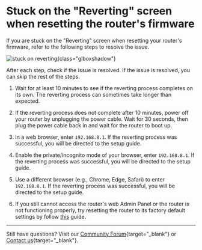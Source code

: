 # Stuck on the "Reverting" screen when resetting the router's firmware

If you are stuck on the "Reverting" screen when resetting your router's firmware, refer to the following steps to resolve the issue.

![stuck on reverting](https://static.gl-inet.com/docs/router/en/4/faq/troubleshooting/stuck_on_reverting/reverting.png){class="glboxshadow"}

After each step, check if the issue is resolved. If the issue is resolved, you can skip the rest of the steps.

1. Wait for at least 10 minutes to see if the reverting process completes on its own. The reverting process can sometimes take longer than expected.

2. If the reverting process does not complete after 10 minutes, power off your router by unplugging the power cable. Wait for 30 seconds, then plug the power cable back in and wait for the router to boot up.

3. In a web browser, enter `192.168.8.1`. If the reverting process was successful, you will be directed to the setup guide.

4. Enable the private/incognito mode of your browser, enter `192.168.8.1`. If the reverting process was successful, you will be directed to the setup guide.

5. Use a different browser (e.g., Chrome, Edge, Safari) to enter `192.168.8.1`. If the reverting process was successful, you will be directed to the setup guide.

6. If you still cannot access the router's web Admin Panel or the router is not functioning properly, try resetting the router to its factory default settings by follow [this](repair_network_or_reset_firmware.md/#reset-to-factory) guide.

---

Still have questions? Visit our [Community Forum](https://forum.gl-inet.com){target="_blank"} or [Contact us](https://www.gl-inet.com/contacts/){target="_blank"}.
